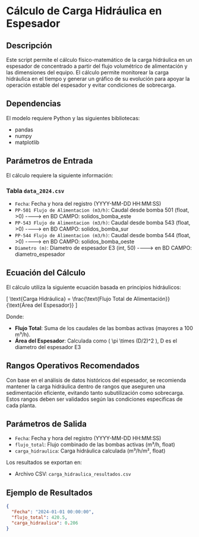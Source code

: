 
# Cálculo de Carga Hidráulica en Espesador

## Descripción

Este script permite el cálculo físico-matemático de la carga hidráulica en un espesador de concentrado a partir del flujo volumétrico de alimentación y las dimensiones del equipo. El cálculo permite monitorear la carga hidráulica en el tiempo y generar un gráfico de su evolución para apoyar la operación estable del espesador y evitar condiciones de sobrecarga.

## Dependencias

El modelo requiere Python y las siguientes bibliotecas:
- pandas
- numpy
- matplotlib

## Parámetros de Entrada

El cálculo requiere la siguiente información:

### Tabla `data_2024.csv`
- `Fecha`: Fecha y hora del registro (YYYY-MM-DD HH:MM:SS)
- `PP-501 Flujo de Alimentacion (m3/h)`: Caudal desde bomba 501 (float, >0) ----> en BD CAMPO: solidos_bomba_este
- `PP-543 Flujo de Alimentacion (m3/h)`: Caudal desde bomba 543 (float, >0) ----> en BD CAMPO: solidos_bomba_sur
- `PP-544 Flujo de Alimentacion (m3/h)`: Caudal desde bomba 544 (float, >0) ----> en BD CAMPO: solidos_bomba_oeste
- `Diametro (m)`: Diametro de espesador E3 (int, 50) ----> en BD CAMPO: diametro_espesador
## Ecuación del Cálculo

El cálculo utiliza la siguiente ecuación basada en principios hidráulicos:

\[
\text{Carga Hidráulica} = \frac{\text{Flujo Total de Alimentación}}{\text{Área del Espesador}}
\]

Donde:
- **Flujo Total**: Suma de los caudales de las bombas activas (mayores a 100 m³/h).
- **Área del Espesador**: Calculada como \( \pi \times (D/2)^2 \), D es el diametro del espesador E3

## Rangos Operativos Recomendados

Con base en el análisis de datos históricos del espesador, se recomienda mantener la carga hidráulica dentro de rangos que aseguren una sedimentación eficiente, evitando tanto subutilización como sobrecarga. Estos rangos deben ser validados según las condiciones específicas de cada planta.

## Parámetros de Salida

- `Fecha`: Fecha y hora del registro (YYYY-MM-DD HH:MM:SS)
- `flujo_total`: Flujo combinado de las bombas activas (m³/h, float)
- `carga_hidraulica`: Carga hidráulica calculada (m³/h/m², float)

Los resultados se exportan en:
- Archivo CSV: `carga_hidraulica_resultados.csv`

## Ejemplo de Resultados

```json
{
  "Fecha": "2024-01-01 00:00:00",
  "flujo_total": 420.5,
  "carga_hidraulica": 0.206
}
```
